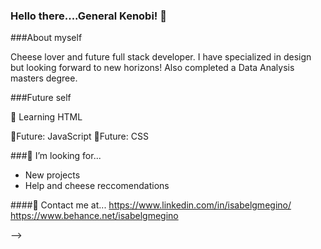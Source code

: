 ### Hello there....General Kenobi! 👋

###About myself

Cheese lover and future full stack developer. I have specialized in design but looking forward to new horizons! Also completed a Data Analysis masters degree.

###Future self

🔭 Learning HTML
  
  🌱Future: JavaScript
  🌱Future: CSS

###🤔 I’m looking for...
- New projects
- Help and cheese reccomendations

####💬 Contact me at...
https://www.linkedin.com/in/isabelgmegino/
https://www.behance.net/isabelgmegino 


-->
